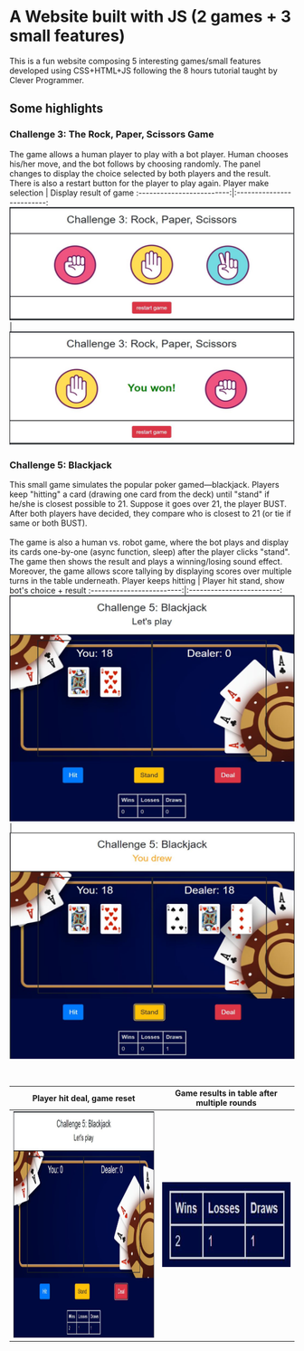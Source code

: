 # A Website built with JS (2 games + 3 small features)
This is a fun website composing 5 interesting games/small features developed using CSS+HTML+JS following the 8 hours tutorial taught by Clever Programmer.

## Some highlights

### Challenge 3: The Rock, Paper, Scissors Game
The game allows a human player to play with a bot player. Human chooses his/her move, and the bot follows by choosing randomly. The panel changes to display the choice selected by both players and the result. There is also a restart button for the player to play again.
Player make selection             |  Display result of game
:-------------------------:|:-------------------------:
<img src="https://github.com/Samantha-Zhan/Web-JS-5-Small-Projects/blob/main/challenges/Capture.JPG" width="600" height="200"> |  <img src="https://github.com/Samantha-Zhan/Web-JS-5-Small-Projects/blob/main/challenges/Capture1.JPG" width="600" height="200">
<br>

### Challenge 5: Blackjack
This small game simulates the popular poker gamed—blackjack. Players keep "hitting" a card (drawing one card from the deck) until "stand" if he/she is closest possible to 21. Suppose it goes over 21, the player BUST. After both players have decided, they compare who is closest to 21 (or tie if same or both BUST).
<br><br>
The game is also a human vs. robot game, where the bot plays and display its cards one-by-one (async function, sleep) after the player clicks "stand". The game then shows the result and plays a winning/losing sound effect. Moreover, the game allows score tallying by displaying scores over multiple turns in the table underneath.
Player keeps hitting            |  Player hit stand, show bot's choice + result
:-------------------------:|:-------------------------:
<img src="https://github.com/Samantha-Zhan/Web-JS-5-Small-Projects/blob/main/challenges/Capture2.JPG" width="600" height="400"> |  <img src="https://github.com/Samantha-Zhan/Web-JS-5-Small-Projects/blob/main/challenges/Capture3.JPG" width="600" height="400">

<br>

Player hit deal, game reset           |  Game results in table after multiple rounds
:-------------------------:|:-------------------------:
<img src="https://github.com/Samantha-Zhan/Web-JS-5-Small-Projects/blob/main/challenges/Capture4.JPG" width="455" height="400"> |  <img src="https://github.com/Samantha-Zhan/Web-JS-5-Small-Projects/blob/main/challenges/Capture5.JPG" width="400" height="150">

<br>




